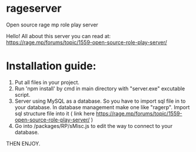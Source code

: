 # rageserver
Open source rage mp role play server

Hello!
All about this server you can read at:
https://rage.mp/forums/topic/1559-open-source-role-play-server/




# Installation guide:
1. Put all files in your project.
2. Run 'npm install' by cmd in main directory with "server.exe" excutable script.
3. Server using MySQL as a database. So you have to import sql file in to your database. In database management make one like "ragerp".
   Import sql structure file into it ( link here https://rage.mp/forums/topic/1559-open-source-role-play-server/ )
4. Go into /packages/RP/sMisc.js to edit the way to connect to your database.

THEN ENJOY.
